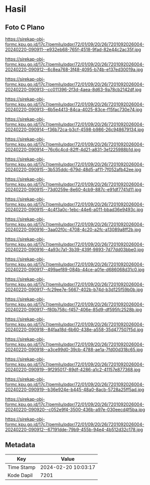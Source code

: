 # Hasil

## Foto C Plano

https://sirekap-obj-formc.kpu.go.id/17c7/pemilu/pdpr/72/01/09/20/26/7201092026004-20240220-090911--e932eb68-765f-4518-9fad-82e44c2ac35f.jpg

https://sirekap-obj-formc.kpu.go.id/17c7/pemilu/pdpr/72/01/09/20/26/7201092026004-20240220-090912--6c8ea768-3f48-4095-b74b-e137ed30019a.jpg

https://sirekap-obj-formc.kpu.go.id/17c7/pemilu/pdpr/72/01/09/20/26/7201092026004-20240220-090913--cc011396-2f3d-4aea-8d63-9a78cb2142df.jpg

https://sirekap-obj-formc.kpu.go.id/17c7/pemilu/pdpr/72/01/09/20/26/7201092026004-20240220-090913--6b5e4413-84ca-4025-83ce-f15fac730e74.jpg

https://sirekap-obj-formc.kpu.go.id/17c7/pemilu/pdpr/72/01/09/20/26/7201092026004-20240220-090914--f36b72ca-b3cf-4598-b986-26c948679134.jpg

https://sirekap-obj-formc.kpu.go.id/17c7/pemilu/pdpr/72/01/09/20/26/7201092026004-20240220-090914--76c6c4cd-82ff-4d21-a831-3e1225988b1d.jpg

https://sirekap-obj-formc.kpu.go.id/17c7/pemilu/pdpr/72/01/09/20/26/7201092026004-20240220-090915--3b535ddc-679d-48d5-af11-7f052afb42ee.jpg

https://sirekap-obj-formc.kpu.go.id/17c7/pemilu/pdpr/72/01/09/20/26/7201092026004-20240220-090915--73d0259e-8e60-4cb9-887c-e91df7741d11.jpg

https://sirekap-obj-formc.kpu.go.id/17c7/pemilu/pdpr/72/01/09/20/26/7201092026004-20240220-090915--4c4f3a0c-1ebc-44e6-a011-bbad36e9493c.jpg

https://sirekap-obj-formc.kpu.go.id/17c7/pemilu/pdpr/72/01/09/20/26/7201092026004-20240220-090916--3aa02f0c-4708-4c20-a2fc-a13089a8ff2b.jpg

https://sirekap-obj-formc.kpu.go.id/17c7/pemilu/pdpr/72/01/09/20/26/7201092026004-20240220-090916--4a93c7a1-3b39-439f-9893-7d77dd03bbe0.jpg

https://sirekap-obj-formc.kpu.go.id/17c7/pemilu/pdpr/72/01/09/20/26/7201092026004-20240220-090917--499aef89-084b-44ce-a01e-d686068d31c0.jpg

https://sirekap-obj-formc.kpu.go.id/17c7/pemilu/pdpr/72/01/09/20/26/7201092026004-20240220-090917--fc29ee7e-5667-402b-b74d-b3d125f59b0b.jpg

https://sirekap-obj-formc.kpu.go.id/17c7/pemilu/pdpr/72/01/09/20/26/7201092026004-20240220-090917--f80b758c-f457-406e-85d9-df595fc2528b.jpg

https://sirekap-obj-formc.kpu.go.id/17c7/pemilu/pdpr/72/01/09/20/26/7201092026004-20240220-090918--84faa18d-6b60-438e-a558-35d477507f5d.jpg

https://sirekap-obj-formc.kpu.go.id/17c7/pemilu/pdpr/72/01/09/20/26/7201092026004-20240220-090918--a3ce99d0-39cb-4788-ae1a-7fd00d318c65.jpg

https://sirekap-obj-formc.kpu.go.id/17c7/pemilu/pdpr/72/01/09/20/26/7201092026004-20240220-090919--9f295017-89df-4286-a1c2-41157e877368.jpg

https://sirekap-obj-formc.kpu.go.id/17c7/pemilu/pdpr/72/01/09/20/26/7201092026004-20240220-090919--b36e924e-b445-48a0-8acb-5728a25ff5ad.jpg

https://sirekap-obj-formc.kpu.go.id/17c7/pemilu/pdpr/72/01/09/20/26/7201092026004-20240220-090920--c052e9f4-3500-436b-a97e-030eecd4f5ba.jpg

https://sirekap-obj-formc.kpu.go.id/17c7/pemilu/pdpr/72/01/09/20/26/7201092026004-20240220-090912--67191dde-79b9-455b-94e4-4b512d32c178.jpg


## Metadata

| Key        | Value               |
| ---------- | ------------------- |
| Time Stamp | 2024-02-20 10:03:17 |
| Kode Dapil | 7201                |



